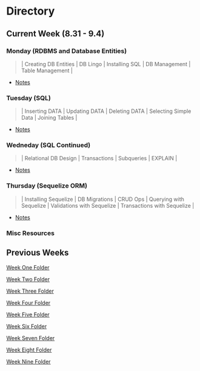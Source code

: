 # **Directory**

## **Current Week** (8.31 - 9.4)

### **Monday** (RDBMS and Database Entities)

> | Creating DB Entities | DB Lingo | Installing SQL | DB Management | Table Management |

- [Notes](9.14-9.18/Monday/Database-Notes.md)

### **Tuesday** (SQL)

> | Inserting DATA | Updating DATA | Deleting DATA | Selecting Simple Data | Joining Tables |

- [Notes](9.14-9.18/Tuesday/SQL-Notes.md)

### **Wedneday** (SQL Continued)

> | Relational DB Design | Transactions | Subqueries | EXPLAIN |

- [Notes](9.14-9.18/Wednesday/RD-Design-Notes.md)

### **Thursday** (Sequelize ORM)

> | Installing Sequelize | DB Migrations | CRUD Ops | Querying with Sequelize | Validations with Sequelize | Transactions with Sequelize |

- [Notes](9.14-9.18/Thursday/ORM-Notes.md)

### **Misc Resources**

## **Previous Weeks**

[Week One Folder](https://github.com/ALW93/App-Academy/tree/master/7.13-7.17)

[Week Two Folder](https://github.com/ALW93/App-Academy/tree/master/7.20-7.24)

[Week Three Folder](https://github.com/ALW93/App-Academy/tree/master/7.27-7.31s)

[Week Four Folder](https://github.com/ALW93/App-Academy/tree/master/8.3-8.7)

[Week Five Folder](https://github.com/ALW93/App-Academy/tree/master/8.10-8.14)

[Week Six Folder](https://github.com/ALW93/App-Academy/tree/master/8.17-8.21)

[Week Seven Folder](https://github.com/ALW93/App-Academy/tree/master/8.24-8.28)

[Week Eight Folder](https://github.com/ALW93/App-Academy/tree/master/8.31-9.4)

[Week Nine Folder](https://github.com/ALW93/App-Academy/tree/master/9.8-9.11)
